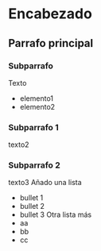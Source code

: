 # Encabezado
## Parrafo principal
### Subparrafo 
Texto
* elemento1
* elemento2
### Subparrafo 1
texto2
### Subparrafo 2
texto3
Añado una lista
* bullet 1
* bullet 2
* bullet 3
Otra lista más
* aa
* bb
* cc
